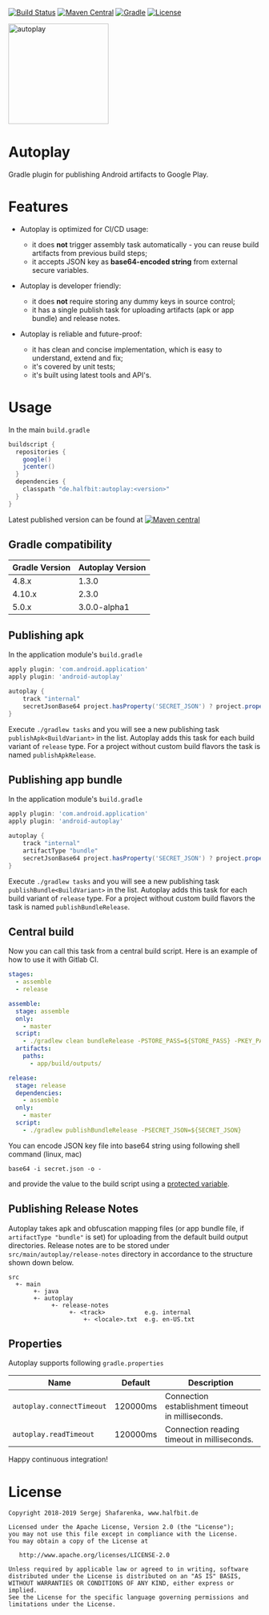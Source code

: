 [![Build Status](https://travis-ci.org/beworker/autoplay.svg?branch=master)](https://travis-ci.org/beworker/autoplay)
[![Maven Central](http://img.shields.io/maven-central/v/de.halfbit/autoplay.svg)](http://search.maven.org/#search%7Cga%7C1%7Cg%3A%22de.halfbit%22%20a%3A%22autoplay%22)
[![Gradle](https://img.shields.io/badge/gradle-5.0-blue.svg)](https://gradle.org/)
[![License](https://img.shields.io/badge/License-Apache%202.0-blue.svg)](http://www.apache.org/licenses/LICENSE-2.0)

<img src="https://github.com/beworker/autoplay/blob/master/publishing/autoplay-logo.png" alt="autoplay" width=200 />

# Autoplay
Gradle plugin for publishing Android artifacts to Google Play.

# Features

- Autoplay is optimized for CI/CD usage:
  - it does **not** trigger assembly task automatically - you can reuse build artifacts from previous build steps;
  - it accepts JSON key as **base64-encoded string** from external secure variables.
  
- Autoplay is developer friendly:
  - it does **not** require storing any dummy keys in source control;
  - it has a single publish task for uploading artifacts (apk or app bundle) and release notes.
  
- Autoplay is reliable and future-proof:
  - it has clean and concise implementation, which is easy to understand, extend and fix;
  - it's covered by unit tests;
  - it's built using latest tools and API's.
 
# Usage

In the main `build.gradle`

```gradle
buildscript {
  repositories {
    google()
    jcenter()  
  }
  dependencies {
    classpath "de.halfbit:autoplay:<version>"
  }
}
```

Latest published version can be found at [![Maven central](http://img.shields.io/maven-central/v/de.halfbit/autoplay.svg)](http://search.maven.org/#search%7Cga%7C1%7Cg%3A%22de.halfbit%22%20a%3A%22autoplay%22)

## Gradle compatibility

Gradle Version | Autoplay Version
-----------|---------------
|4.8.x | 1.3.0|
|4.10.x | 2.3.0|
|5.0.x | 3.0.0-alpha1|

## Publishing apk

In the application module's `build.gradle`

```gradle
apply plugin: 'com.android.application'
apply plugin: 'android-autoplay'

autoplay {
    track "internal"
    secretJsonBase64 project.hasProperty('SECRET_JSON') ? project.property('SECRET_JSON') : ''
}
```

Execute `./gradlew tasks` and you will see a new publishing task `publishApk<BuildVariant>` in the list. Autoplay adds this task for each build variant of `release` type. For a project without custom build flavors the task is named `publishApkRelease`.

## Publishing app bundle

In the application module's `build.gradle`

```gradle
apply plugin: 'com.android.application'
apply plugin: 'android-autoplay'

autoplay {
    track "internal"
    artifactType "bundle"
    secretJsonBase64 project.hasProperty('SECRET_JSON') ? project.property('SECRET_JSON') : ''
}
```

Execute `./gradlew tasks` and you will see a new publishing task `publishBundle<BuildVariant>` in the list. Autoplay adds this task for each build variant of `release` type. For a project without custom build flavors the task is named `publishBundleRelease`.

## Central build

Now you can call this task from a central build script. Here is an example of how to use it with Gitlab CI.

```yml
stages:
  - assemble
  - release

assemble:
  stage: assemble
  only:
    - master
  script:
    - ./gradlew clean bundleRelease -PSTORE_PASS=${STORE_PASS} -PKEY_PASS=${KEY_PASS}
  artifacts:
    paths:
      - app/build/outputs/

release:
  stage: release
  dependencies:
    - assemble
  only:
    - master
  script:
    - ./gradlew publishBundleRelease -PSECRET_JSON=${SECRET_JSON}
```

You can encode JSON key file into base64 string using following shell command (linux, mac)

```shell
base64 -i secret.json -o -
```

and provide the value to the build script using a [protected variable](https://docs.gitlab.com/ee/ci/variables/#variables).

## Publishing Release Notes

Autoplay takes apk and obfuscation mapping files (or app bundle file, if `artifactType "bundle"` is set) for uploading from the default build output directories. Release notes are to be stored under `src/main/autoplay/release-notes` directory in accordance to the structure shown down below.

```
src
  +- main
       +- java
       +- autoplay
            +- release-notes
                 +- <track>           e.g. internal
                     +- <locale>.txt  e.g. en-US.txt
```

## Properties
Autoplay supports following `gradle.properties`

Name | Default | Description
-----|---------|-----
| `autoplay.connectTimeout` | 120000ms | Connection establishment timeout in milliseconds. |
| `autoplay.readTimeout` | 120000ms | Connection reading timeout in milliseconds. |

Happy continuous integration!

# License
```
Copyright 2018-2019 Sergej Shafarenka, www.halfbit.de

Licensed under the Apache License, Version 2.0 (the "License");
you may not use this file except in compliance with the License.
You may obtain a copy of the License at

   http://www.apache.org/licenses/LICENSE-2.0

Unless required by applicable law or agreed to in writing, software
distributed under the License is distributed on an "AS IS" BASIS,
WITHOUT WARRANTIES OR CONDITIONS OF ANY KIND, either express or implied.
See the License for the specific language governing permissions and
limitations under the License.
```
